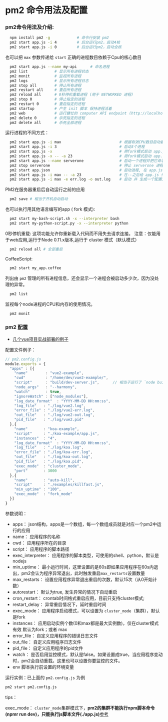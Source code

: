 # 	pm2 命令用法及配置

### pm2命令用法及介绍:

```bash
  npm install pm2 -g            # 命令行安装 pm2
  pm2 start app.js -i 4         # 后台运行pm2，启动4核
  pm2 start app.js -i 0         # 后台运行pm2，启动全核
```

也可以把 `max` 参数传递给 `start`
正确的进程数目依赖于Cpu的核心数目

```bash
  pm2 start app.js --name my-api      # 命名进程
  pm2 list            # 显示所有进程状态
  pm2 monit           # 监视所有进程
  pm2 logs            # 显示所有进程日志
  pm2 stop all        # 停止所有进程
  pm2 restart all     # 重启所有进程
  pm2 reload all      # 0秒停机重载进程 (用于 NETWORKED 进程)
  pm2 stop 0          # 停止指定的进程
  pm2 restart 0       # 重启指定的进程
  pm2 startup         # 产生 init 脚本 保持进程活着
  pm2 web             # 运行健壮的 computer API endpoint (http://localhost:9615)
  pm2 delete 0        # 杀死指定的进程
  pm2 delete all      # 杀死全部进程
```

运行进程的不同方式：
```bash
  pm2 start app.js -i max                          # 根据有效CPU数目启动最大进程数目
  pm2 start app.js -i 3                            # 启动3个进程
  pm2 start app.js -x                              # 用fork模式启动 app.js 而不是使用 cluster
  pm2 start app.js -x -- -a 23                     # 用fork模式启动 app.js 并且传递参数 (-a 23)
  pm2 start app.js --name serverone                # 启动一个进程并把它命名为 serverone
  pm2 stop serverone                               # 停止 serverone 进程
  pm2 start app.json                               # 启动进程, 在 app.json里设置选项
  pm2 start app.js -i max -- -a 23                 # 在--之后给 app.js 传递参数
  pm2 start app.js -i max -e err.log -o out.log    # 启动 并 生成一个配置文件
```

PM2在服务器重启后自动运行之前的应用
```bash
  pm2 save # 相当于开机自动启动
```

也可以执行用其他语言编写的app ( fork 模式):
```bash
  pm2 start my-bash-script.sh -x --interpreter bash
  pm2 start my-python-script.py -x --interpreter python
```

0秒停机重载: 这项功能允许你重新载入代码而不用失去请求连接。
注意：仅能用于web应用,运行于Node 0.11.x版本,运行于 cluster 模式（默认模式）
```bash
  pm2 reload all # 全部重启
```
CoffeeScript:
```bash
  pm2 start my_app.coffee
```
列出由 `pm2` 管理的所有进程信息，还会显示一个进程会被启动多少次，因为没处理的异常。
```bash
  pm2 list
```
监视每个node进程的CPU和内存的使用情况。
```bash
  pm2 monit
```

### pm2 [配置](http://pm2.keymetrics.io/docs/usage/application-declaration/)

* [几个vue项目实战部署的例子](https://github.com/roy-lau/vue/tree/deploy)

配置文件例子：

```js
// pm2.config.js
module.exports = {
  "apps" : [{
    "name"        : "vue2-example",
    "cwd"         : "/home/dev/vue2-example/",
    "script"      : "build/dev-server.js",      // 相当于运行了 `node build/dev-server.js`
    "node_args"   : "--harmony",
    "watch"       : true,
    "ignoreWatch" : ["node_modules"],
    "log_date_format"  : "YYYY-MM-DD HH:mm:ss",
    "log_file"   : "./log/vue2.log",
    "error_file" : "./log/vue2-err.log",
    "out_file"   : "./log/vue2-out.log",
    "pid_file"   : "./log/vue2.pid"
  },{
    "name"       : "koa-example",
    "script"     : "./koa-example/app.js",
    "instances"  : "4",
    "log_date_format"  : "YYYY-MM-DD HH:mm:ss",
    "log_file"   : "./log/koa.log",
    "error_file" : "./log/koa-err.log",
    "out_file"   : "./log/koa-out.log",
    "pid_file"   : "./log/koa.pid",
    "exec_mode"  : "cluster_mode",
    "port"       : 3000
  },{
    "name"       : "auto-kill",
    "script"     : "./examples/killfast.js",
    "min_uptime" : "100",
    "exec_mode"  : "fork_mode"
  }]
}
```

参数说明：

* apps： json结构，apps是一个数组，每一个数组成员就是对应一个pm2中运行的应用
* name： 应用程序的名称
* cwd： 应用程序所在的目录
* script： 应用程序的脚本路径
* exec_interpreter： 应用程序的脚本类型，可使用的shell、python，默认是nodejs
* min_uptime： 最小运行时间，这里设置的是60s即如果应用程序在60s内退出，pm2会认为程序异常退出，此时触发重启`max_restarts`设置数量
* max_restarts： 设置应用程序异常退出重启的次数，默认15次（从0开始计数）
* autorestart： 默认为true, 发生异常的情况下自动重启
* cron_restart： crontab时间格式重启应用，目前只支持cluster模式;
* restart_delay： 异常重启情况下，延时重启时间
* exec_mode： 应用程序启动模式，可以设置为 `cluster_mode`（集群），默认是fork
* instances：  应用启动实例个数(0和max都是最大实例数)，仅在cluster模式有效 默认为fork；或者 max
* error_file： 自定义应用程序的错误日志文件
* out_file： 自定义应用程序日志文件
* pid_file： 自定义应用程序的pid文件
* watch： 是否启用监控模式，默认是false。如果设置成true，当应用程序变动时，pm2会自动重载。这里也可以设置你要监控的文件。
* env 脚本执行前设置的环境变量

运行实例：已上面的 `pm2.config.js` 为例

```bash
pm2 start pm2.config.js
```

tips：

exec_mode： `cluster_mode`集群模式下，**pm2的集群不能执行npm脚本命令(npmr run dev)，只能执行js脚本文件(./app.js)**[参考](https://github.com/Unitech/pm2/issues/4082)
